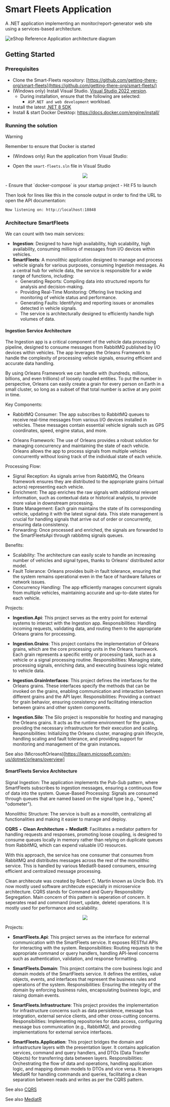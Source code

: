 # Smart Fleets Application

A .NET application implementing an monitor/report-generator web site using a services-based architecture.

![eShop Reference Application architecture diagram](artifacts/architecture.png)

## Getting Started

### Prerequisites

- Clone the Smart-Fleets repository: [https://github.com/getting-there-org/smart-fleets](https://github.com/getting-there-org/smart-fleets/)
- (Windows only) Install Visual Studio. [Visual Studio 2022 version](https://visualstudio.microsoft.com/vs/).
  - During installation, ensure that the following are selected:
    - `ASP.NET and web development` workload.
- Install the latest [.NET 8 SDK](https://github.com/dotnet/installer#installers-and-binaries)
- Install & start Docker Desktop:  https://docs.docker.com/engine/install/

### Running the solution

> [!WARNING]
> Remember to ensure that Docker is started

* (Windows only) Run the application from Visual Studio:
 - Open the `smart-fleets.sln` file in Visual Studio
<p align="center">
  <img src="artifacts/sln.png" />
</p>
 - Ensure that `docker-compose` is your startup project
 - Hit F5 to launch

Then look for lines like this in the console output in order to find the URL to open the API documentation:
```sh
Now listening on: http://localhost:18848
```

### Architecture SmartFleets
We can count with two main services: 
- **Ingestion**: Designed to have high availability, high scalability, high availability, consuming millions of messages from I/O devices within vehicles.
- **SmartFleets**: A monolithic application designed to manage and process vehicle signals for various purposes, consuming Ingestion messages. As a central hub for vehicle data, the service is responsible for a wide range of functions, including:
  - Generating Reports: Compiling data into structured reports for analysis and decision-making.
  - Providing Real-Time Monitoring: Offering live tracking and monitoring of vehicle status and performance.
  - Generating Faults: Identifying and reporting issues or anomalies detected in vehicle signals.
  - The service is architecturally designed to efficiently handle high volumes of data.

#### Ingestion Service Architecture
The Ingestion app is a critical component of the vehicle data processing pipeline, designed to consume messages from RabbitMQ published by I/O devices within vehicles. The app leverages the Orleans Framework to handle the complexity of processing vehicle signals, ensuring efficient and accurate data handling.

By using Orleans Framework we can handle with (hundreds, millions, billions, and even trillions) of loosely coupled entities. To put the number in perspective, Orleans can easily create a grain for every person on Earth in a small cluster, so long as a subset of that total number is active at any point in time.

Key Components:
- RabbitMQ Consumer: The app subscribes to RabbitMQ queues to receive real-time messages from various I/O devices installed in vehicles. These messages contain essential vehicle signals such as GPS coordinates, speed, engine status, and more.

- Orleans Framework: The use of Orleans provides a robust solution for managing concurrency and maintaining the state of each vehicle. Orleans allows the app to process signals from multiple vehicles concurrently without losing track of the individual state of each vehicle.

Processing Flow:
- Signal Reception: As signals arrive from RabbitMQ, the Orleans framework ensures they are distributed to the appropriate grains (virtual actors) representing each vehicle.
- Enrichment: The app enriches the raw signals with additional relevant information, such as contextual data or historical analysis, to provide more value in downstream processing.
- State Management: Each grain maintains the state of its corresponding vehicle, updating it with the latest signal data. This state management is crucial for handling signals that arrive out of order or concurrently, ensuring data consistency.
- Forwarding: Once processed and enriched, the signals are forwarded to the SmartFleetsApi through rabbitmq signals queues.

Benefits:
- Scalability: The architecture can easily scale to handle an increasing number of vehicles and signal types, thanks to Orleans' distributed actor model.
- Fault Tolerance: Orleans provides built-in fault tolerance, ensuring that the system remains operational even in the face of hardware failures or network issues.
- Concurrency Handling: The app efficiently manages concurrent signals from multiple vehicles, maintaining accurate and up-to-date states for each vehicle.

Projects:
- **Ingestion.Api**: This project serves as the entry point for external systems to interact with the Ingestion app.
Responsibilities: Handling incoming requests, validating data, and routing them to the appropriate Orleans grains for processing.

- **Ingestion.Grains**: This project contains the implementation of Orleans grains, which are the core processing units in the Orleans framework. Each grain represents a specific entity or processing task, such as a vehicle or a signal processing routine.
Responsibilities: Managing state, processing signals, enriching data, and executing business logic related to vehicle data.

- **Ingestion.GrainInterfaces**: This project defines the interfaces for the Orleans grains. These interfaces specify the methods that can be invoked on the grains, enabling communication and interaction between different grains and the API layer.
Responsibilities: Providing a contract for grain behavior, ensuring consistency and facilitating interaction between grains and other system components.

- **Ingestion.Silo**: The Silo project is responsible for hosting and managing the Orleans grains. It acts as the runtime environment for the grains, providing the necessary infrastructure for their execution and scaling.
Responsibilities: Initializing the Orleans cluster, managing grain lifecycle, handling scaling and fault tolerance, and providing support for monitoring and management of the grain instances.

See also (MicrosoftOrleans)[https://learn.microsoft.com/en-us/dotnet/orleans/overview]

#### SmartFleets Service Architecture
  
Signal Ingestion: The application implements the Pub-Sub pattern, where SmartFleets subscribes to ingestion messages, ensuring a continuous flow of data into the system.
Queue-Based Processing: Signals are consumed through queues that are named based on the signal type (e.g., "speed," "odometer"). 

Monolithic Structure: The service is built as a monolith, centralizing all functionalities and making it easier to manage and deploy.

**CQRS** + **Clean Architecture** + **MediatR**: Facilitates a mediator pattern for handling requests and responses, promoting loose coupling, is designed to consume queues locally in memory rather than relying on duplicate queues from RabbitMQ, which can expend valuable I/O resources. 

With this approach, the service has one consumer that consumes from RabbitMQ and distributes messages across the rest of the monolithic service. This is handled by various MediatR-based consumers, ensuring efficient and centralized message processing.

Clean architecute was created by Robert C. Martin known as Uncle Bob. It’s now mostly used software architecute especially in microservice architecture. CQRS stands for Command and Query Responsibility Segregation. Main concern of this pattern is seperation of concern. It seperates read and command (insert, update, delete) operations. It is mostly used for performance and scalability.

<p align="center">
  <img src="https://mahedee.net/assets/images/posts/2021/clean.png" />
</p>

Projects:
- **SmartFleets.Api**: This project serves as the interface for external communication with the SmartFleets service. It exposes RESTful APIs for interacting with the system.
Responsibilities: Routing requests to the appropriate command or query handlers, handling API-level concerns such as authentication, validation, and response formatting.

- **SmartFleets.Domain**: This project contains the core business logic and domain models of the SmartFleets service. It defines the entities, value objects, events, and interfaces that represent the business rules and operations of the system.
Responsibilities: Ensuring the integrity of the domain by enforcing business rules, encapsulating business logic, and raising domain events.

- **SmartFleets.Infrastructure**: This project provides the implementation for infrastructure concerns such as data persistence, message bus integration, external service clients, and other cross-cutting concerns.
Responsibilities: Implementing repositories for data access, configuring message bus communication (e.g., RabbitMQ), and providing implementations for external service interfaces.

- **SmartFleets.Application**: This project bridges the domain and infrastructure layers with the presentation layer. It contains application services, command and query handlers, and DTOs (Data Transfer Objects) for transferring data between layers.
Responsibilities: Orchestrating the flow of data and operations, handling application logic, and mapping domain models to DTOs and vice versa. It leverages MediatR for handling commands and queries, facilitating a clean separation between reads and writes as per the CQRS pattern.

See also [CQRS](https://learn.microsoft.com/en-us/dotnet/architecture/microservices/microservice-ddd-cqrs-patterns/apply-simplified-microservice-cqrs-ddd-patterns)

See also [MediatR](https://github.com/jbogard/MediatR)
